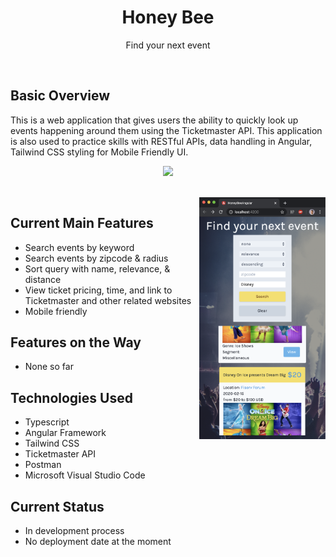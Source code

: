 <!-- <p align="center"><img width=12.5% src=""></p> -->
<h1 align="center">Honey Bee</h1>
<p align="center">Find your next event</p>
<br>

## Basic Overview

This is a web application that gives users the ability to quickly look up events happening around them using the Ticketmaster API.
This application is also used to practice skills with RESTful APIs, data handling in Angular, Tailwind CSS styling for Mobile Friendly UI.

<p align="center"><img width=95% src="https://github.com/XavierLaRosa/Honey-Bee/blob/master/demo/honey-bee.gif"></p>

<br>

<img width=40% align="right" src="https://github.com/XavierLaRosa/Honey-Bee/blob/master/demo/honey-bee-mobile.png">

## Current Main Features
- Search events by keyword
- Search events by zipcode & radius
- Sort query with name, relevance, & distance
- View ticket pricing, time, and link to Ticketmaster and other related websites
- Mobile friendly


## Features on the Way
- None so far


## Technologies Used
- Typescript
- Angular Framework
- Tailwind CSS
- Ticketmaster API
- Postman
- Microsoft Visual Studio Code


## Current Status
- In development process
- No deployment date at the moment
